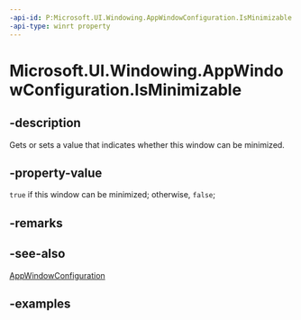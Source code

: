 ```yaml
---
-api-id: P:Microsoft.UI.Windowing.AppWindowConfiguration.IsMinimizable
-api-type: winrt property
---
```


# Microsoft.UI.Windowing.AppWindowConfiguration.IsMinimizable

<!--
public bool IsMinimizable { get; set; }
-->

## -description

Gets or sets a value that indicates whether this window can be minimized.

## -property-value

`true` if this window can be minimized; otherwise, `false`;

## -remarks

## -see-also

[AppWindowConfiguration](appwindowconfiguration.md)

## -examples
